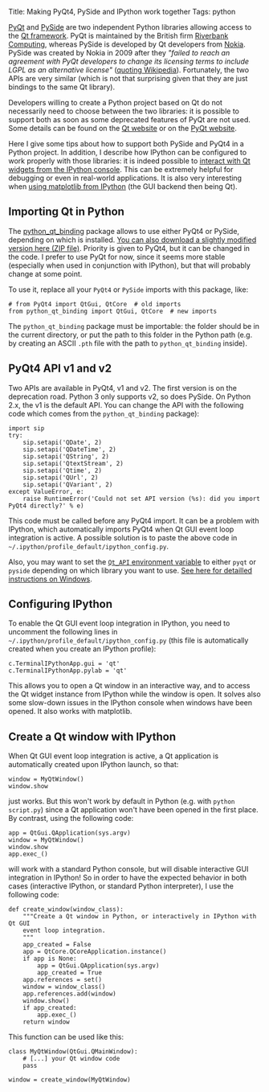 Title: Making PyQt4, PySide and IPython work together
Tags: python

[PyQt](http://en.wikipedia.org/wiki/PyQt) and 
[PySide](http://en.wikipedia.org/wiki/PySide) 
are two independent Python libraries allowing access to the
[Qt framework](http://en.wikipedia.org/wiki/Qt_(framework)). 
PyQt is maintained by the British firm 
[Riverbank Computing](http://www.riverbankcomputing.co.uk),
whereas PySide is developed by Qt developers from 
[Nokia](http://en.wikipedia.org/wiki/Nokia). PySide was created
by Nokia in 2009 after they _"failed to reach an agreement with PyQt developers
to change its licensing terms to include LGPL as an alternative license"_
([quoting Wikipedia](http://en.wikipedia.org/wiki/PySide)). 
Fortunately, the two APIs are very similar (which is
not that surprising given that they are just bindings to the same Qt library).

<!-- PELICAN_END_SUMMARY -->

Developers willing to create a Python project based on Qt do not necessarily
need to choose between the two libraries: it is possible to support both
as soon as some deprecated features of PyQt are not used. Some details can
be found on the 
[Qt website](http://qt-project.org/wiki/Differences_Between_PySide_and_PyQt)
or on the
[PyQt website](http://www.riverbankcomputing.co.uk/static/Docs/PyQt4/html/incompatible_apis.html).

Here I give some tips about how to support both PySide and PyQt4 in a Python 
project. In addition, I describe how IPython can be configured to work 
properly with those libraries: it is indeed possible to 
[interact with Qt widgets from the IPython console](http://ipython.org/ipython-doc/dev/interactive/qtconsole.html#qt-and-the-qtconsole). 
This can be extremely helpful for debugging 
or even in real-world applications. It is also very interesting when 
[using matplotlib from IPython](http://ipython.org/ipython-doc/stable/interactive/reference.html#gui-event-loop-support) 
(the GUI backend then being Qt).


Importing Qt in Python
----------------------

The
[python_qt_binding](https://github.com/ros-visualization/python_qt_binding/tree/master/src/python_qt_binding)
package allows to use either PyQt4 or PySide, depending on which is installed.
<a href='http://cyrille.rossant.net/wp-content/uploads/2012/09/python_qt_binding.zip'>You 
can also download a slightly modified version here (ZIP file)</a>.
Priority is given to PyQt4, but it can be changed in the code.
I prefer to use PyQt for now, since it seems more stable (especially when 
used in conjunction with IPython), but that will probably change at some point.

To use it, replace all your `PyQt4` or `PySide` imports with this package, like:

    # from PyQt4 import QtGui, QtCore  # old imports
    from python_qt_binding import QtGui, QtCore  # new imports

The `python_qt_binding` package must be importable: the folder should be
in the current directory, or put the path to this folder in the Python path
(e.g. by creating an ASCII `.pth` file with the path to `python_qt_binding` 
inside).


PyQt4 API v1 and v2
-------------------

Two APIs are available in PyQt4, v1 and v2. The first version is on the 
deprecation road. Python 3 only supports v2, so does PySide. On Python 2.x,
the v1 is the default API. You can change the API with the following code 
which comes from the `python_qt_binding` package):

    import sip
    try:
        sip.setapi('QDate', 2)
        sip.setapi('QDateTime', 2)
        sip.setapi('QString', 2)
        sip.setapi('QtextStream', 2)
        sip.setapi('Qtime', 2)
        sip.setapi('QUrl', 2)
        sip.setapi('QVariant', 2)
    except ValueError, e:
        raise RuntimeError('Could not set API version (%s): did you import PyQt4 directly?' % e)

This code must be called before any PyQt4 import. It can be a problem with
IPython, which automatically imports PyQt4 when Qt GUI event loop integration
is active. A possible solution is to paste the above code
in `~/.ipython/profile_default/ipython_config.py`.

Also, you may want to set the 
[`Qt_API` environment variable](http://ipython.org/ipython-doc/dev/interactive/reference.html#pyqt-and-pyside)
to either `pyqt` or `pyside` depending on which library you want to use. 
[See here for detailled instructions on Windows](http://www.technoon.com/how-to-add-environment-variables-in-windows-8.html).



Configuring IPython
-------------------

To enable the Qt GUI event loop integration in IPython, you need to uncomment
the following lines in `~/.ipython/profile_default/ipython_config.py` (this file is
automatically created when you create an IPython profile):

    c.TerminalIPythonApp.gui = 'qt'
    c.TerminalIPythonApp.pylab = 'qt'

This allows you to open a Qt window in an interactive way, and to access the Qt
widget instance from IPython while the window is open. It solves also some 
slow-down issues in the IPython console when windows have been opened.
It also works with matplotlib.


Create a Qt window with IPython
-------------------------------

When Qt GUI event loop integration is active, a Qt application is
automatically created upon IPython launch, so that:

    window = MyQtWindow()
    window.show
    
just works. But this won't work by default in Python (e.g. with
`python script.py`) since a Qt application won't have been opened in the first
place. By contrast, using the following code:

    app = QtGui.QApplication(sys.argv)
    window = MyQtWindow()
    window.show
    app.exec_()
    
will work with a standard Python console, but will disable interactive GUI 
integration in IPython! So in order to 
have the expected behavior in both cases (interactive IPython, or standard
Python interpreter), I use the following code:

    def create_window(window_class):
        """Create a Qt window in Python, or interactively in IPython with Qt GUI
        event loop integration.
        """
        app_created = False
        app = QtCore.QCoreApplication.instance()
        if app is None:
            app = QtGui.QApplication(sys.argv)
            app_created = True
        app.references = set()
        window = window_class()
        app.references.add(window)
        window.show()
        if app_created:
            app.exec_()
        return window     

This function can be used like this:

    class MyQtWindow(QtGui.QMainWindow):
        # [...] your Qt window code
        pass

    window = create_window(MyQtWindow)
    

